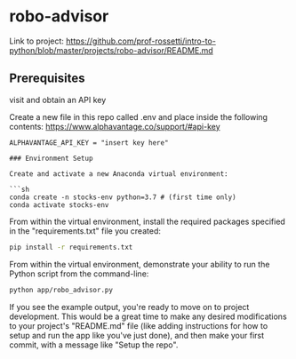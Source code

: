 # robo-advisor

Link to project: https://github.com/prof-rossetti/intro-to-python/blob/master/projects/robo-advisor/README.md

## Prerequisites
visit and obtain an API key

Create a new file in this repo called .env and place inside the following contents: https://www.alphavantage.co/support/#api-key

```
ALPHAVANTAGE_API_KEY = "insert key here"

### Environment Setup

Create and activate a new Anaconda virtual environment:

```sh
conda create -n stocks-env python=3.7 # (first time only)
conda activate stocks-env
```

From within the virtual environment, install the required packages specified in the "requirements.txt" file you created:

```sh
pip install -r requirements.txt
```

From within the virtual environment, demonstrate your ability to run the Python script from the command-line:

```sh
python app/robo_advisor.py
```

If you see the example output, you're ready to move on to project development. This would be a great time to make any desired modifications to your project's "README.md" file (like adding instructions for how to setup and run the app like you've just done), and then make your first commit, with a message like "Setup the repo".